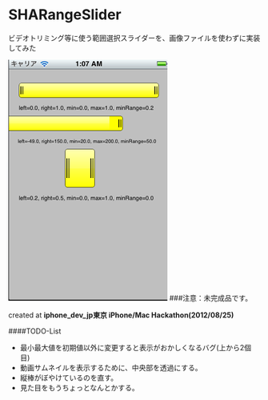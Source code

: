 SHARangeSlider
==========
ビデオトリミング等に使う範囲選択スライダーを、画像ファイルを使わずに実装してみた

![image](./ss.png)
###注意：未完成品です。

created at **iphone_dev_jp東京 iPhone/Mac Hackathon(2012/08/25)**

####TODO-List

* 最小最大値を初期値以外に変更すると表示がおかしくなるバグ(上から2個目)
* 動画サムネイルを表示するために、中央部を透過にする。
* 縦棒がぼやけているのを直す。
* 見た目をもうちょっとなんとかする。